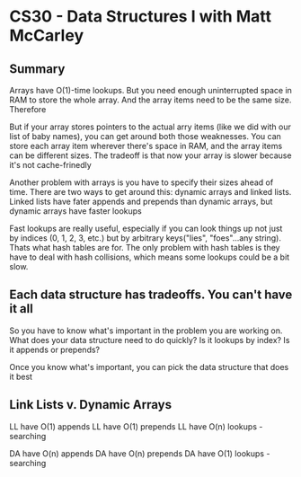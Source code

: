 # CS30 - Data Structures I with Matt McCarley

## Summary

Arrays have O(1)-time lookups. But you need enough uninterrupted space in RAM to store the whole array. And the array items need to be the same size. Therefore

But if your array stores pointers to the actual arry items (like we did with our list of baby names), you can get around both those weaknesses. You can store each array item wherever there's space in RAM, and the array items can be different sizes. The tradeoff is that now your array is slower because it's not cache-frinedly 

Another problem with arrays is you have to specify their sizes ahead of time. There are two ways to get around this: dynamic arrays and linked lists. Linked lists have fater appends and prepends than dynamic arrays, but dynamic arrays have faster lookups 

Fast lookups are really useful, especially if you can look things up not just by indices (0, 1, 2, 3, etc.) but by arbitrary keys("lies", "foes"...any string). Thats what hash tables are for. The only problem with hash tables is they have to deal with hash collisions, which means some lookups could be a bit slow. 

## Each data structure has tradeoffs. You can't have it all

So you have to know what's important in the problem you are working on. What does your data structure need to do quickly? Is it lookups by index? Is it appends or prepends? 

Once you know what's important, you can pick the data structure that does it best

## Link Lists v. Dynamic Arrays

LL have O(1) appends
LL have O(1) prepends
LL have O(n) lookups - searching

DA have O(n) appends
DA have O(n) prepends
DA have O(1) lookups - searching